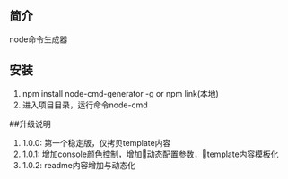 ## 简介
node命令生成器
## 安装
1. npm install node-cmd-generator -g or npm link(本地)
2. 进入项目目录，运行命令node-cmd

##升级说明
1. 1.0.0: 第一个稳定版，仅拷贝template内容
2. 1.0.1: 增加console颜色控制，增加动态配置参数，template内容模板化
3. 1.0.2: readme内容增加与动态化